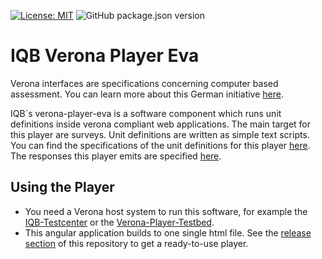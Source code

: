 [![License: MIT](https://img.shields.io/badge/License-MIT-yellow.svg?style=flat-square)](https://opensource.org/licenses/MIT)
![GitHub package.json version](https://img.shields.io/github/package-json/v/iqb-berlin/verona-player-eva?style=flat-square)

# IQB Verona Player Eva 
Verona interfaces are specifications concerning computer based assessment. You can learn 
more about this German initiative [here](https://github.com/verona-interfaces/introduction).

IQB`s verona-player-eva is a software component which runs unit definitions inside verona 
compliant web applications. The main target for this player are surveys. Unit 
definitions are written as simple text scripts. You can find the specifications of the unit definitions
for this player [here](https://github.com/iqb-berlin/verona-data-specifications/blob/main/unit-defs/manual_iqb-scripted.md).
The responses this player emits are specified [here](https://github.com/iqb-berlin/verona-data-specifications/blob/main/responses/manual_iqb-key-value.md).
 
## Using the Player
* You need a Verona host system to run this software, for example the 
[IQB-Testcenter](https://github.com/iqb-berlin/testcenter-setup) or the 
[Verona-Player-Testbed](https://github.com/iqb-berlin/verona-player-testbed).
* This angular application builds to one single html file. See the 
[release section](https://github.com/iqb-berlin/verona-player-eva/releases) of
this repository to get a ready-to-use player.  
